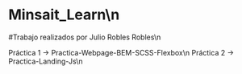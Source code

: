 # Minsait_Learn\n
#Trabajo realizados por Julio Robles Robles\n

Práctica 1  ->  Practica-Webpage-BEM-SCSS-Flexbox\n
Práctica 2  ->  Practica-Landing-Js\n
